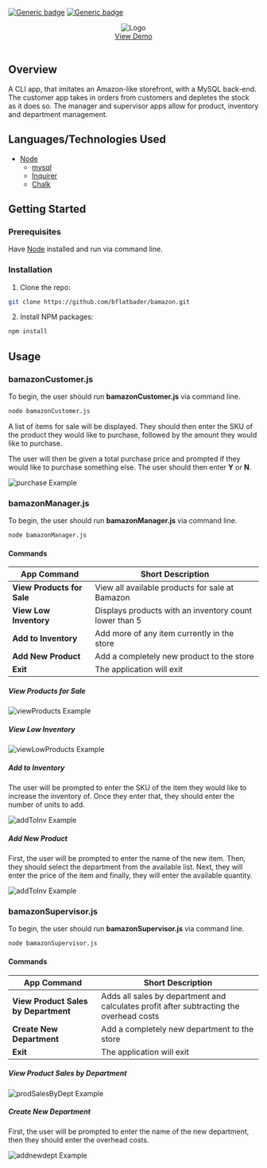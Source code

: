 [![Generic badge](https://img.shields.io/badge/Portfolio-Red.svg)](https://bflatbader.github.io/)
[![Generic badge](https://img.shields.io/badge/LinkedIn-Blue.svg)](https://www.linkedin.com/in/bishop-bader/)

<p align="center">
    <img src="images/logo.jpg" alt="Logo"><br>
    <a href="https://drive.google.com/file/d/1B6AhAYh4IyDIxlHQUAT9z9khjTvGZst4/view?usp=sharing" target="blank">View Demo</a><br><br>
</p>

## Overview
A CLI app, that imitates an Amazon-like storefront, with a MySQL back-end. The customer app takes in orders from customers and depletes the stock as it does so. The manager and supervisor apps allow for product, inventory and department management.

## Languages/Technologies Used
- [Node](https://nodejs.org/en/docs/)
    - [mysql](https://www.npmjs.com/package/mysql)
    - [Inquirer](https://www.npmjs.com/package/inquirer)
    - [Chalk](https://www.npmjs.com/package/chalk)

## Getting Started

### Prerequisites
Have [Node](https://nodejs.org/en/download) installed and run via command line.

### Installation
1. Clone the repo: 
```sh
git clone https://github.com/bflatbader/bamazon.git
```
2. Install NPM packages:
```sh
npm install
```
## Usage

### bamazonCustomer.js
To begin, the user should run **bamazonCustomer.js** via command line.
```sh
node bamazonCustomer.js
```
A list of items for sale will be displayed. They should then enter the SKU of the product they would like to purchase, followed by the amount they would like to purchase.

The user will then be given a total purchase price and prompted if they would like to purchase something else. The user should then enter **Y** or **N**.

![purchase Example](/images/purchaseExample.jpg)

### bamazonManager.js
To begin, the user should run **bamazonManager.js** via command line.
```sh
node bamazonManager.js
```
#### Commands
App Command | Short Description
------------|-------------------
**View Products for Sale**      | View all available products for sale at Bamazon
**View Low Inventory** | Displays products with an inventory count lower than 5
**Add to Inventory**        | Add more of any item currently in the store 
**Add New Product**   | Add a completely new product to the store
**Exit**   | The application will exit

##### View Products for Sale

![viewProducts Example](/images/viewProductsExample.jpg)

##### View Low Inventory

![viewLowProducts Example](/images/viewLowExample.jpg)

##### Add to Inventory
The user will be prompted to enter the SKU of the item they would like to increase the inventory of. Once they enter that, they should enter the number of units to add.

![addToInv Example](/images/addtoInvExample.jpg)

##### Add New Product
First, the user will be prompted to enter the name of the new item. Then, they should select the department from the available list. Next, they will enter the price of the item and finally, they will enter the available quantity.

![addToInv Example](/images/addNewProdExample.jpg)

### bamazonSupervisor.js
To begin, the user should run **bamazonSupervisor.js** via command line.
```sh
node bamazonSupervisor.js
```

#### Commands
App Command | Short Description
------------|-------------------
**View Product Sales by Department**      | Adds all sales by department and calculates profit after subtracting the overhead costs
**Create New Department** | Add a completely new department to the store
**Exit**   | The application will exit

##### View Product Sales by Department

![prodSalesByDept Example](/images/prodSalesByDeptExample.jpg)

##### Create New Department
First, the user will be prompted to enter the name of the new department, then they should enter the overhead costs.

![addnewdept Example](/images/addNewDeptExample.jpg)